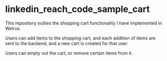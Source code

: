 # linkedin_reach_code_sample_cart

This repository outlies the shopping cart functionality I have implemented in Welrus. 

Users can add items to the shopping cart, and each addition of items are sent to the backend, and a new cart is created for that user.

Users can empty out the cart, or remove certain items from it.
